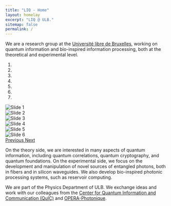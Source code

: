 ```yaml
---
title: "LIQ - Home"
layout: homelay
excerpt: "LIQ @ ULB."
sitemap: false
permalink: /
---
```


We are a research group at the [Université libre de Bruxelles](http://www.ulb.be), working on quantum information and bio-inspired information processing, both at the theoretical and experimental level.



<div markdown="0" id="carousel" class="carousel slide" data-ride="carousel" data-interval="4000" data-pause="hover">
  <!-- Menu -->
  <ol class="carousel-indicators">
    <li data-target="#carousel" data-slide-to="0" class="active"></li>
    <li data-target="#carousel" data-slide-to="1"></li>
    <li data-target="#carousel" data-slide-to="2"></li>
    <li data-target="#carousel" data-slide-to="3"></li>
    <li data-target="#carousel" data-slide-to="4"></li>
    <li data-target="#carousel" data-slide-to="5"></li>
    <li data-target="#carousel" data-slide-to="6"></li>
  </ol>

  <!-- Items -->
  <div class="carousel-inner" markdown="0">
    <div class="item active">
      <img src="{{ site.url }}{{ site.baseurl }}/images/ulb-rain.jpg" alt="Slide 1">
    </div>
    <div class="item">
      <img src="{{ site.url }}{{ site.baseurl }}/images/ulb-rain.jpg" alt="Slide 2">
    </div>
    <div class="item">
      <img src="{{ site.url }}{{ site.baseurl }}/images/ulb-rain.jpg" alt="Slide 3">
    </div>
    <div class="item">
      <img src="{{ site.url }}{{ site.baseurl }}/images/ulb-rain.jpg" alt="Slide 4">
    </div>
    <div class="item">
      <img src="{{ site.url }}{{ site.baseurl }}/images/ulb-rain.jpg" alt="Slide 5">
    </div>
    <div class="item">
      <img src="{{ site.url }}{{ site.baseurl }}/images/ulb-rain.jpg" alt="Slide 6">
    </div>
  </div>
  <a class="left carousel-control" href="#carousel" role="button" data-slide="prev">
    <span class="glyphicon glyphicon-chevron-left" aria-hidden="true"></span>
    <span class="sr-only">Previous</span>
  </a>
  <a class="right carousel-control" href="#carousel" role="button" data-slide="next">
    <span class="glyphicon glyphicon-chevron-right" aria-hidden="true"></span>
    <span class="sr-only">Next</span>
  </a>
</div>



On the theory side, we are interested in many aspects of quantum information, including quantum correlations, quantum cryptography, and quantum foundations. On the experimental side, we focus on the development and manipulation of novel sources of entangled photons, both in fibers and in silicon waveguides. We also develop bio-inspired photonic processing systems, such as reservoir computing.

We are part of the Physics Department of ULB. We exchange ideas and work with our colleagues from the [Center for Quantum Information and Communication (QuIC)](http://quic.ulb.ac.be/) and [OPERA-Photonique](http://www.ulb.ac.be/polytech/soa/index.html).
